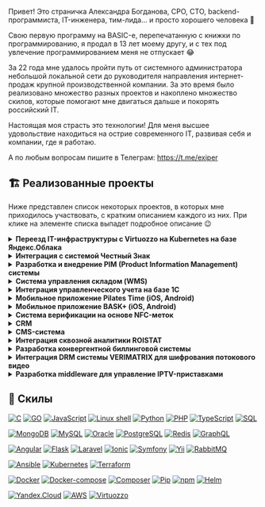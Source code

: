 Привет! Это страничка Александра Богданова, CPO, CTO, backend-программиста, IT-инженера, тим-лида... и просто хорошего человека 🤗

Свою первую программу на BASIC-е, перепечатанную с книжки по программированию, я продал в 13 лет моему другу, и с тех под увлечение программированием меня не отпускает 😂

За 22 года мне удалось пройти путь от системного администратора небольшой локальной сети до руководителя направления интернет-продаж крупной производственной компании. За это время было реализовано множество разных проектов и накоплено множество скилов, которые помогают мне двигаться дальше и покорять российский IT. 

Настоящая моя страсть это технологии! Для меня высшее удовольствие находиться на острие современного IT, развивая себя и компании, где я работаю. 

<!--Кстати, вы можете [нанять меня на работу 🤩](https://career.habr.com/exiper)-->
А по любым вопросам пишите в Телеграм: https://t.me/exiper

## 🏗️ Реализованные проекты

Ниже представлен список некоторых проектов, в которых мне приходилось участвовать, с кратким описанием каждого из них. При клике на элементе списка выпадет подробное описание 😉

<details>
<summary><strong>Переезд IT-инфраструктуры с Virtuozzo на Kubernetes на базе Яндекс.Облака</strong></summary>
<br />
<img src="assets/virtuozzo-to-yc.png" alt=""/>
<br />
🧐 <b>Кейс:</b> В процессе развития наших e-commerce сервисов мы заметили, что всё чаще отвлекаемся на проблемы, связанные с обеспечением мониторинга, доступности и надежности работы наших сервисов. То где-то кончатся ресурсы, то ляжет целый хост-сервер с кучей виртуалок "на борту". И хотя у нас были наработки по холодной и горячей замене, а также налажен процесс восстановления из бекапов, всё-таки хотелось тратить еще меньше времени на то, чтобы заниматься любимым делом - создавать любимые сервисы. Поэтому мы начали искать более гламурное решение. <br /><br />
❔ <b>Проблема:</b> Рассмотрев разные варианты (а среди них были: другое решение по виртуализации, приватное и публичное облако) мы остановились на варианте переезда в Яндекс.Облако. Причины, которые побудили нас это сделать:
<ul>
	<li>Серьезный крупный провайдер, который завтра не закроется</li>
	<li>Выполнение требования к лоализации данных</li>
	<li>По предварительным подсчетам стоимость выходила меньше (хотя здесь мы обманулись</li>
	<li>Встроенный по-умолчанию мониторинг и бекапы</li>
	<li>Решение проблем с доступностью благодаря наличию Managed Kubernetes</li>
	<li>Большое количество интересных сервисов, которые мы могли бы использовать в процессе развития наших сервисов</li>
</ul>
Выбрав решение, мы стали делать план переноса с текущей инфраструктуры в облако. По предварительным прикидкам выходило, что перенести предстояло порядка 130 сервисов, и переносить их в том виде, в каком они ранее работали (1 сервис - 1 виртуальная машина) не представляется возможным из-за очень высокой цены. <br /><br />
➡️ <b>Решение:</b> Было решено сразу начать оформлять каждый из сервисов в виде docker-образа и размещать сервисы в Kubernetes. Это, в свою очередь потребовало от нас изменить подход к разработке, внедрив полноценный CI/CD, но благо на базе платформы Kubernetes сделать это оказалось очень просто. <br /> Таким образом, в течение порядка 6 месяцев был произведен переезд внутренних корпоративных систем (WMS, CRM, CMS, PIM) в облако. <br /><br />
✅ <b>Результат:</b> Уже после переноса первых сервисов на новую платформу и настройку CI/CD удалось оценить, насколько стал удобен процесс разработки и обслуживания инфраструктуры. Релизы теперь делались гораздо быстрее (часы вместо дней), а контроль над состоянием инфраструктуры стал просто тотальным. К сожалению, я ушел из компании, когда процесс переезда еще только продолжался, поэтому полностью оценить весь спектр преимуществ от переезда мне не удалось. 
 <br /> <br />
<b>Используемый стек технологий:</b><br />

[![Kubernetes](https://img.shields.io/badge/IaaS-Kubernetes-yellow)](https://github.com/ab-kily)
[![Docker](https://img.shields.io/badge/Tools-Docker-black)](https://github.com/ab-kily)
[![Docker-compose](https://img.shields.io/badge/Tools-Docker%20compose-black)](https://github.com/ab-kily)
[![Helm](https://img.shields.io/badge/Tools-Helm-black)](https://github.com/ab-kily)
[![Yandex.Cloud](https://img.shields.io/badge/Cloud-Yandex.Cloud-white)](https://github.com/ab-kily)
[![Virtuozzo](https://img.shields.io/badge/Cloud-Virtuozzo-white)](https://github.com/ab-kily)

</details>

<details>
<summary><strong>Интеграция с системой Честный Знак</strong></summary>
<br />
<img src="assets/chesny_znak.jpg" alt=""/>
<br />
🧐 <b>Кейс:</b> Бизнес, в котором я работал, помимо всего прочего, продавал верхнюю одежду. С 1-го января 2021 года,  в соответствии с законодательством, такая одежда в обязательном порядке должна маркироваться специальными кодами формата DataMatrix, эмитировать которые поручено единому оператору - Центру Развития Перспективных Технологий (ЦРПТ), а сама система маркировки называется Честный Знак. <br /><br />
❔ <b>Проблема:</b> Проблема заключалась в том, что данные коды являются аналогом акцизных марок для алкоголя, и учет должен производиться как на входе (при приёмке или возврате товара от покупателя), так и на выходе (при продаже или возврату поставщику). Учет должен быть стожайший, т.к., помимо штрафов, система накладывала множество ограничений на движение неучтенных кодов маркировки между организациями по линии продавец-поставщик или продавец-покупатель. Кроме этого, наличие кодов и необходимости дополнительного сканирования этого кода приёмщиками и продавцами на каждом из этапов движения товара вело к увеличению времени сборки заказов, что печалило руководство, а оно печалило нас...  Соответственно, учет этих кодов без использования какой-либо автоматизации являлся абсолютно нереалистичным. Ситуация усугублялась тем, что рынке не было приемлемых решений по маркировке товаров, т.к. сам рынок только создавался. <br /><br />
➡️ <b>Решение:</b>Изучив доступные на рынке решения, мы пришли к выводу, что они нам не подходят и стали думать над собственным решением. Изучив API множества подсистем системы Честный Знак (а подсистем было много - TRUE API, API ГИС МТ, СУЗ API и ряд других), они показались нам достаточно зрелыми и юзабельными (что не часто для API гос. компаний), и мы решили сделать собственное решение, автоматизирующее работу с данными кодами. Были разработаны:
<ul>
	<li> PHP-библиотека (https://github.com/kilylabs/true-api-cli) для взаимодействием с API Честный Знак</li>
	<li>Интеграция между нашей складской WMS-системой и Честный Знак</li>
	<li>Закуплено оборудование для печати маркировки</li>
</ul><br />
✅ <b>Результат:</b> Разработка заняла порядка 2-х месяцев, по итогам которой нам удалось практически полностью автоматизировать работу с кодами маркировки (за исключением участка приёмки и пересортицы). Более того, внедрение нашего решения позволило отслеживать историю движения каждого маркируемого товара, что дало маркетологам новую порцию интересных данных для анализа (например, почему одна и та же женская куртка продавалась и возвращалась 5 раз подряд на склад). Более того, в нашем решении нам удалось избавиться от необходимости двойного сканирования штрих кодов - самого штрих-кода изделия и DataMatrix кода Честного Знака. Таким образом, все операции по работе с макировкой производились прозрачно для комплектовщиков, и не приводили к увеличению сроков сборки заказов. 
<br /><br />
<b>Используемый стек технологий:</b><br />

[![PHP](https://img.shields.io/badge/Lang-PHP-blue)](https://github.com/ab-kily)
[![MySQL](https://img.shields.io/badge/DB-MySQL-orange)](https://github.com/ab-kily)
[![Yii](https://img.shields.io/badge/Framework-Yii-green)](https://github.com/ab-kily)

</details>

<details>
<summary><strong>Разработка и внедрение PIM (Product Information Management) системы</strong></summary>
<br />
<img src="assets/pimcore.jpg" alt=""/>
<br />
🧐 <b>Кейс:</b> Бизнес, в котором я работал, одной из первоочередных задач ставил качество контента, размещенного на сайтах (карточки товаров) и в печатных материалах. Однако, когда речь идет об одежде (а именно она составляла наибольший портфель заказов в компании), которая очень вариативна по своей природе (одной модели может соответствовать множество вариаций цветов, и размеров), и были определенные сложности с тем, чтобы обеспечивать должное качество и заполненность карточек товаров.<br /><br />
❔ <b>Проблема:</b> Стандартные техники работы с контентом, такие как хранение всё на каком-нибудь корпоративном файл-сервере и ведение карточек в Excel-е были очень не удобны (большая вероятность ошибиться), и нам было поручено найти  подходящее решение. Первым делом, изучив проблему, для более гибкого управления контентом было решено попробовать использовать систему класса PIM (Product Information Management). Изучали 2 системы - Akeneo и PIMcore. Выбор пал на них по очень простым причинам - они OSS (хотя и имели Enterprise версии), и обе имели развитые возможности по работе с одеждой. Проведя исследования этих систем, как часто это бывает с OSS системами, качество оставляло желать лучшего. <br /><br />
➡️ <b>Решение:</b> Отправив несколько багрепортов и даже пару пул-реквестов, и получив стандартную отписку, мол, покупайте Enterprise версию и будет вам счастье, нами было решено разработать подобную систему самостоятельно. Были реализованы основные необходимые нам функции PIM-системы, в частности:
<ul>
	<li>Централизация информации о контенте</li>
	<li>Поддержка CRUD-операций для всего спектра информации о товаре (текст, характеристики, картинки, документация, связи между товарами и др.)</li>
	<li>Workflow для заполнения карточки товара</li>
	<li>KPIs по статусу заполненности карточек товара</li>
	<li>Поддержка операцией импорта, также и экспорта контента (GraphQL)</li>
</ul><br />
✅ <b>Результат:</b> По результату внедрения этой системы на горизонте 6-и месяцев качество контента заметно улучшилось, что положительно сказалось на выручке компании.
 <br /> <br />

<b>Используемый стек технологий:</b><br />
[![Angular](https://img.shields.io/badge/Framework-Angular-green)](https://github.com/ab-kily)
[![Symfony](https://img.shields.io/badge/Framework-Symfony-green)](https://github.com/ab-kily)
[![Symfony](https://img.shields.io/badge/Framework-Yii-green)](https://github.com/ab-kily)
[![MySQL](https://img.shields.io/badge/DB-MySQL-orange)](https://github.com/ab-kily)
[![GraphQL](https://img.shields.io/badge/DB-GraphQL-orange)](https://github.com/ab-kily)
[![PHP](https://img.shields.io/badge/Lang-PHP-blue)](https://github.com/ab-kily)

</details>

<details>
<summary><strong>Система управления складом (WMS)</strong></summary>
<br />
<img src="assets/wms.jpg" alt=""/>
<br />
🧐 <b>Кейс:</b> С высоты сегодняшнего дня, я могу сказать, что это был один из важнейших проектов, централизовавший всю информацию о движении товаров, благодаря которому бизнес получил буст для дальнейшего роста. А началось всё банально. <br /><br />
❔ <b>Проблема:</b> Как и все другие компании, для работы склада использовался 1С, где в полуручном режиме руководителем склада заносились движения товара при приёмке от поставщика, сборке и возрвтов заказов. Нужно ли говорить, что подобный подход вел к пересортицам, недостачам которые доходили до безумных 10% среди заявок на сборку товаров (то есть, по каждому десятому заказу была недостача или пересортица). Это всё накладывалось на долгое время поиска необходимого товара для сборки заказа, и в самые нагруженные месяцы ситуация решалась тем, что брались на работу 2-3 сборщика заказов. Кроме этого, менеджеры по продажам не имели информации о количестве товаров на складе, и не могли дать точные сроки по времени отправки заказов. Эта ситуация категорически не устраивала руководство компании. Предпринимались попытки перейти на другое ПО, типа облачного сервиса Мой Склад, но это никак не решало проблемы, лежавшией в основе - присутствие человеческого фактора при большинстве движений товаров. <br /><br />
➡️ <b>Решение:</b> После анализа ситуации и выявления корневой проблемы, было решать проблему комплексно:<ul>
	<li>Автоматизация по всему спектру операций движения товаров (приёмка товаров от поставщика, сборка заказа, приём возврата, возврат поставщику)</li>
	<li>Внедрение ячеестого склада для сокращения времени поиска нужного товара</li>
	<li>Максимальное исключение человеческого фактора из любый операций, связанных со складом (кроме контрольных)</li>
	<li>Остатки должны обновляться в режиме реального времени по мере поставки или убытия товара со склада</li>
	<li>Сбор статистики по каждому типу операций для дальнейшего анализа</li>
	<li>Отчетность по товарам, заполненности склада и ячеек, движениям товара</li>
	<li>Интеграция с CRM и CMS системами для обновления данных об остатках</li>
</ul>
Для решения этих проблем было проведено исследование доступного на российском рынке ПО на тот момент. Оказалось, что большинство решений было заточено под крупных игроков, и стоило очень дорого, и с требованием обязательной оплаты поддержки. Было решено самостоятельно разработать WMS систему, закупить ТСД терминалы и произвести интеграцию с тогда еще очень молодым и активно развивающимся стартапом, создающим ПО для терминалов - DataMobile. Преимущества решения:
<ul>
	<li>Современное standalone решение на базе ОС Android, которое не требует обязательной покупки какой-нибудь WMS-системы</li>
	<li>Открытый и хорошо докментированый протокол обмена на базе SOAP</li>
	<li>Очень продуманный интерфейс приложения, позволяющий минимизировать время проведения операций</li>
	<li>Широкий возможности по настройке приложения</li>
	<li>Очень дружелюбная качественная, бесплатная тех. поддержка</li>
</ul>
Определившись с программно-аппаратным комплексом, мы приступили к проектированию WMS системы. В качестве архитектуры приложения была выбрана распределенная Event-driven architecture, а в качестве системы обработки событий использовался RabbitMQ. <br /><br />
✅ <b>Результат:</b> После нескольких месяцев разработки, опытно-тестовой эксплуатации и внедрения решения, и после года эксплуатации удалось добиться следующих результатов:<ul>
	<li>Доля пересортиц в процессе сборки стала не более 0.3%</li>
	<li>Среднее время сборки заказаов сократилось на 70%</li>
	<li>Благодаря своевременному и точному количеству остатков на складе, у менеджеров по продажам стали расти CR уровня заказ-продажа.</li>
	<li>Благодаря скорости сборки заказа, даже в пиковые месяцы в компании работает один сборщик (экономия на 3-х доп. сборщиках, которые привлекались ранее).</li>
</ul>
Данная система позволила компании решить текущие проблемы, а гибкость её архитектуры позволила в дальнейшем легко расширять и интегрировать в неё дополнительную функциональность (см. проект по интеграции системы Честный Знак).   <br /><br />

<b>Используемый стек технологий:</b><br />
[![Angular](https://img.shields.io/badge/Framework-Angular-green)](https://github.com/ab-kily)
[![Yii](https://img.shields.io/badge/Framework-Symfony-green)](https://github.com/ab-kily)
[![MySQL](https://img.shields.io/badge/DB-MySQL-orange)](https://github.com/ab-kily)
[![RabbitMQ](https://img.shields.io/badge/Message%20brokers-RabbitMQ-red)](https://github.com/ab-kily)
[![PHP](https://img.shields.io/badge/Lang-PHP-blue)](https://github.com/ab-kily)
[![JavaScript](https://img.shields.io/badge/Lang-JavaScript-blue)](https://github.com/ab-kily)	
[![Docker](https://img.shields.io/badge/Tools-Docker-black)](https://github.com/ab-kily)

</details>

<details>
<summary><strong>Интеграция управленческого учета на базе 1С</strong></summary>

TODO: найти время чтобы описать

</details>

<details>
<summary><strong>Мобильное приложение Pilates Time (iOS, Android)</strong></summary>

TODO: найти время чтобы описать

</details>


<details>
<summary><strong>Мобильное приложение BASK+ (iOS, Android)</strong></summary>

TODO: найти время чтобы описать

</details>
<details>
<summary><strong>Система верификации на основе NFC-меток</strong></summary>

TODO: найти время чтобы описать

</details>
<details>

<summary><strong>CRM</strong></summary>

TODO: найти время чтобы описать

</details>

<details>
<summary><strong>CMS-система</strong></summary>

TODO: найти время чтобы описать

</details>

<details>
<summary><strong>Интеграция сквозной аналитики ROISTAT</strong></summary>

TODO: найти время чтобы описать

</details>

<details>
<summary><strong>Разработка конвергентной биллинговой системы</strong></summary>

TODO: найти время чтобы описать

</details>

<details>
<summary><strong>Интеграция DRM системы VERIMATRIX для шифрования потокового видео </strong></summary>

TODO: найти время чтобы описать

</details>

<details>
<summary><strong>Разработка middleware для управление IPTV-приставками</strong></summary>

TODO: найти время чтобы описать

</details>


## 💼 Скилы
[![C](https://img.shields.io/badge/Lang-C-blue)](https://github.com/ab-kily) [![GO](https://img.shields.io/badge/Lang-GO-blue)](https://github.com/ab-kily) [![JavaScript](https://img.shields.io/badge/Lang-JavaScript-blue)](https://github.com/ab-kily) [![Linux shell](https://img.shields.io/badge/Lang-Linix%20sehll-blue)](https://github.com/ab-kily) [![Python](https://img.shields.io/badge/Lang-Python-blue)](https://github.com/ab-kily) [![PHP](https://img.shields.io/badge/Lang-PHP-blue)](https://github.com/ab-kily) [![TypeScript](https://img.shields.io/badge/Lang-TypeScript-blue)](https://github.com/ab-kily) [![SQL](https://img.shields.io/badge/Lang-SQL-blue)](https://github.com/ab-kily)

[![MongoDB](https://img.shields.io/badge/DB-MongoDB-orange)](https://github.com/ab-kily) [![MySQL](https://img.shields.io/badge/DB-MySQL-orange)](https://github.com/ab-kily) [![Oracle](https://img.shields.io/badge/DB-Oracle-orange)](https://github.com/ab-kily) [![PostgreSQL](https://img.shields.io/badge/DB-PostgreSQL-orange)](https://github.com/ab-kily) [![Redis](https://img.shields.io/badge/DB-Redis-orange)](https://github.com/ab-kily)  [![GraphQL](https://img.shields.io/badge/DB-GraphQL)](https://github.com/ab-kily) 

[![Angular](https://img.shields.io/badge/Framework-Angular-green)](https://github.com/ab-kily) [![Flask](https://img.shields.io/badge/Framework-Flask-green)](https://github.com/ab-kily) [![Laravel](https://img.shields.io/badge/Framework-Laravel-green)](https://github.com/ab-kily) [![Ionic](https://img.shields.io/badge/Framework-Ionic-green)](https://github.com/ab-kily) [![Symfony](https://img.shields.io/badge/Framework-Symfony-green)](https://github.com/ab-kily) [![Yii](https://img.shields.io/badge/Framework-Yii-green)](https://github.com/ab-kily) [![RabbitMQ](https://img.shields.io/badge/Message%20brokers-RabbitMQ-red)](https://github.com/ab-kily)

[![Ansible](https://img.shields.io/badge/IaaS-Ansible-yellow)](https://github.com/ab-kily) [![Kubernetes](https://img.shields.io/badge/IaaS-Kubernetes-yellow)](https://github.com/ab-kily) [![Terraform](https://img.shields.io/badge/IaaS-Terraform-yellow)](https://github.com/ab-kily)

[![Docker](https://img.shields.io/badge/Tools-Docker-black)](https://github.com/ab-kily) [![Docker-compose](https://img.shields.io/badge/Tools-Docker%20compose-black)](https://github.com/ab-kily) [![Composer](https://img.shields.io/badge/Tools-Composer-black)](https://github.com/ab-kily) [![Pip](https://img.shields.io/badge/Tools-Pip-black)](https://github.com/ab-kily) [![npm](https://img.shields.io/badge/Tools-Npm-black)](https://github.com/ab-kily) [![Helm](https://img.shields.io/badge/Tools-Helm-black)](https://github.com/ab-kily)

[![Yandex.Cloud](https://img.shields.io/badge/Cloud-Yandex.Cloud-white)](https://github.com/ab-kily) [![AWS](https://img.shields.io/badge/Cloud-AWS-white)](https://github.com/ab-kily) [![Virtuozzo](https://img.shields.io/badge/Cloud-Virtuozzo-white)](https://github.com/ab-kily)


